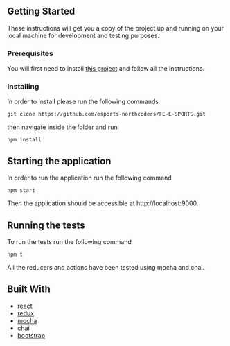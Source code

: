 ## Getting Started

These instructions will get you a copy of the project up and running on your local machine for development and testing purposes. 

### Prerequisites

You will first need to install [this project](https://github.com/esports-northcoders/FE-E-SPORTS) and follow all the instructions. 

### Installing

In order to install please run the following commands

```
git clone https://github.com/esports-northcoders/FE-E-SPORTS.git
```
then navigate inside the folder and run 
```
npm install
```

## Starting the application

In order to run the application run the following command
```
npm start
```
Then the application should be accessible at http://localhost:9000.
## Running the tests

To run the tests run the following command
```
npm t
```
All the reducers and actions have been tested using mocha and chai.

## Built With
* [react](https://reactjs.org/)
* [redux](https://redux.js.org/docs/introduction/)
* [mocha](https://mochajs.org/)
* [chai](http://chaijs.com/)
* [bootstrap](https://getbootstrap.com/)



